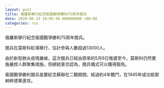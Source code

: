 ```yaml
---
layout: post
title: 俄羅斯舉行紀念衛國戰爭勝利75周年閱兵
date: 2020-06-24 16:05:56.000000000 +08:00
categories: rss
---
```


俄羅斯舉行紀念衛國戰爭勝利75周年閱兵。

閱兵在莫斯科紅場舉行，估計參與人數超過13000人。

由於新型肺炎疫情嚴峻，這次閱兵已經由原來的5月9日推遲至今，莫斯科仍然實施嚴控人群聚集措施，但總統普京認為，閱兵儀式可以獲得豁免。

衛國戰爭勝利閱兵是要紀念蘇聯在二戰期間，經過約4年戰鬥，在1945年成功抵禦納粹德軍進攻。
